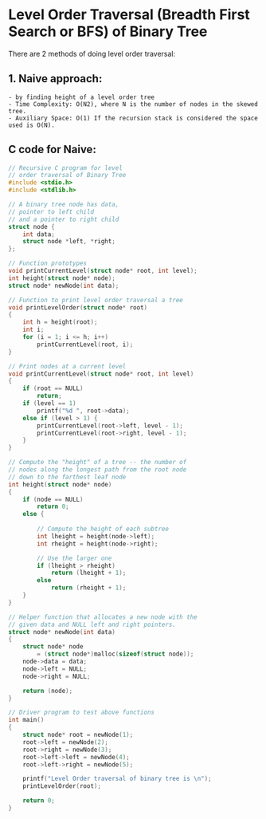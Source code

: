# Level Order Traversal (Breadth First Search or BFS) of Binary Tree

There are 2 methods of doing level order traversal:

## 1.  Naive approach: 
    - by finding height of a level order tree
    - Time Complexity: O(N2), where N is the number of nodes in the skewed tree.
    - Auxiliary Space: O(1) If the recursion stack is considered the space used is O(N).
## C code for Naive:
```c
// Recursive C program for level
// order traversal of Binary Tree
#include <stdio.h>
#include <stdlib.h>

// A binary tree node has data,
// pointer to left child
// and a pointer to right child
struct node {
	int data;
	struct node *left, *right;
};

// Function prototypes
void printCurrentLevel(struct node* root, int level);
int height(struct node* node);
struct node* newNode(int data);

// Function to print level order traversal a tree
void printLevelOrder(struct node* root)
{
	int h = height(root);
	int i;
	for (i = 1; i <= h; i++)
		printCurrentLevel(root, i);
}

// Print nodes at a current level
void printCurrentLevel(struct node* root, int level)
{
	if (root == NULL)
		return;
	if (level == 1)
		printf("%d ", root->data);
	else if (level > 1) {
		printCurrentLevel(root->left, level - 1);
		printCurrentLevel(root->right, level - 1);
	}
}

// Compute the "height" of a tree -- the number of
// nodes along the longest path from the root node
// down to the farthest leaf node
int height(struct node* node)
{
	if (node == NULL)
		return 0;
	else {
		
		// Compute the height of each subtree
		int lheight = height(node->left);
		int rheight = height(node->right);

		// Use the larger one
		if (lheight > rheight)
			return (lheight + 1);
		else
			return (rheight + 1);
	}
}

// Helper function that allocates a new node with the
// given data and NULL left and right pointers.
struct node* newNode(int data)
{
	struct node* node
		= (struct node*)malloc(sizeof(struct node));
	node->data = data;
	node->left = NULL;
	node->right = NULL;

	return (node);
}

// Driver program to test above functions
int main()
{
	struct node* root = newNode(1);
	root->left = newNode(2);
	root->right = newNode(3);
	root->left->left = newNode(4);
	root->left->right = newNode(5);

	printf("Level Order traversal of binary tree is \n");
	printLevelOrder(root);

	return 0;
}

```